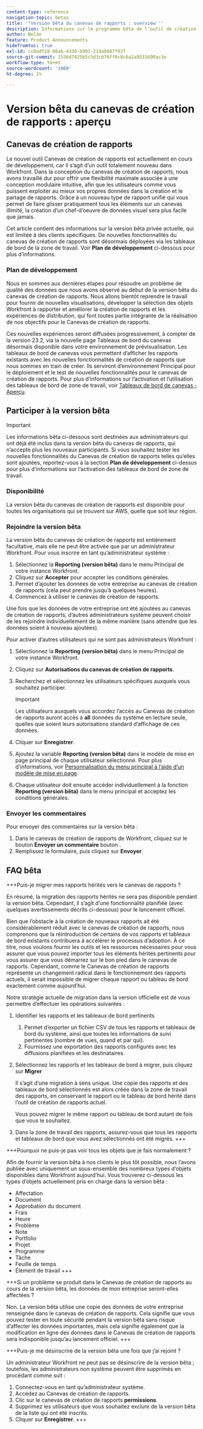 ```yaml
---
content-type: reference
navigation-topic: betas
title: '"Version bêta du canevas de rapports : overview'''
description: Informations sur le programme bêta de l’outil de création de rapports à venir pour Adobe Workfront
author: Nolan
feature: Product Announcements
hidefromtoc: true
exl-id: cc0adf28-08ab-4330-b901-219ab687f02f
source-git-commit: 1536d7425b5c5d3c676ff0c8c6a2a9531690ac3e
workflow-type: tm+mt
source-wordcount: '1060'
ht-degree: 1%

---
```



# Version bêta du canevas de création de rapports : aperçu

## Canevas de création de rapports

Le nouvel outil Canevas de création de rapports est actuellement en cours de développement, car il s’agit d’un outil totalement nouveau dans Workfront. Dans la conception du canevas de création de rapports, nous avons travaillé dur pour offrir une flexibilité maximale associée à une conception modulaire intuitive, afin que les utilisateurs comme vous puissent exploiter au mieux vos propres données dans la création et le partage de rapports. Grâce à un nouveau type de rapport unifié qui vous permet de faire glisser pratiquement tous les éléments sur un canevas illimité, la création d’un chef-d’oeuvre de données visuel sera plus facile que jamais.

Cet article contient des informations sur la version bêta privée actuelle, qui est limitée à des clients spécifiques. De nouvelles fonctionnalités du canevas de création de rapports sont désormais déployées via les tableaux de bord de la zone de travail. Voir **Plan de développement** ci-dessous pour plus d’informations.

### Plan de développement

Nous en sommes aux dernières étapes pour résoudre un problème de qualité des données que nous avons observé au début de la version bêta du canevas de création de rapports. Nous allons bientôt reprendre le travail pour fournir de nouvelles visualisations, développer la sélection des objets Workfront à rapporter et améliorer la création de rapports et les expériences de distribution, qui font toutes partie intégrante de la réalisation de nos objectifs pour le Canevas de création de rapports.

Ces nouvelles expériences seront diffusées progressivement, à compter de la version 23.2, via la nouvelle page Tableaux de bord du canevas désormais disponible dans votre environnement de prévisualisation. Les tableaux de bord de canevas vous permettent d’afficher les rapports existants avec les nouvelles fonctionnalités de création de rapports que nous sommes en train de créer. Ils serviront d’environnement Principal pour le déploiement et le test de nouvelles fonctionnalités pour le canevas de création de rapports. Pour plus d’informations sur l’activation et l’utilisation des tableaux de bord de zone de travail, voir [Tableaux de bord de canevas - Aperçu](/help/quicksilver/reports-and-dashboards/dashboards/creating-and-managing-dashboards/canvas-dashboards-overview.md).

## Participer à la version bêta

>[!IMPORTANT]
>
>Les informations bêta ci-dessous sont destinées aux administrateurs qui ont déjà été inclus dans la version bêta du canevas de rapports, qui n’accepte plus les nouveaux participants. Si vous souhaitez tester les nouvelles fonctionnalités du Canevas de création de rapports telles qu’elles sont ajoutées, reportez-vous à la section **Plan de développement** ci-dessus pour plus d’informations sur l’activation des tableaux de bord de zone de travail.

### Disponibilité

La version bêta du canevas de création de rapports est disponible pour toutes les organisations qui se trouvent sur AWS, quelle que soit leur région.

### Rejoindre la version bêta

La version bêta du canevas de création de rapports est entièrement facultative, mais elle ne peut être activée que par un administrateur Workfront. Pour vous inscrire en tant qu’administrateur système :

1. Sélectionnez la **Reporting (version bêta)** dans le menu Principal de votre instance Workfront.
1. Cliquez sur **Accepter** pour accepter les conditions générales.
1. Permet d’ajouter les données de votre entreprise au canevas de création de rapports (cela peut prendre jusqu’à quelques heures).
1. Commencez à utiliser le canevas de création de rapports.

Une fois que les données de votre entreprise ont été ajoutées au canevas de création de rapports, d’autres administrateurs système peuvent choisir de les rejoindre individuellement de la même manière (sans attendre que les données soient à nouveau ajoutées).

Pour activer d’autres utilisateurs qui ne sont pas administrateurs Workfront :

1. Sélectionnez la **Reporting (version bêta)** dans le menu Principal de votre instance Workfront.
1. Cliquez sur **Autorisations du canevas de création de rapports**.
1. Recherchez et sélectionnez les utilisateurs spécifiques auxquels vous souhaitez participer.

   >[!IMPORTANT]
   >
   >Les utilisateurs auxquels vous accordez l’accès au Canevas de création de rapports auront accès à **all** données du système en lecture seule, quelles que soient leurs autorisations standard d’affichage de ces données.

1. Cliquer sur **Enregistrer**.
1. Ajoutez la variable **Reporting (version bêta)** dans le modèle de mise en page principal de chaque utilisateur sélectionné. Pour plus d’informations, voir [Personnalisation du menu principal à l’aide d’un modèle de mise en page](/help/quicksilver/administration-and-setup/customize-workfront/use-layout-templates/customize-main-menu.md).
1. Chaque utilisateur doit ensuite accéder individuellement à la fonction **Reporting (version bêta)** dans le menu principal et acceptez les conditions générales.

### Envoyer les commentaires

Pour envoyer des commentaires sur la version bêta :

1. Dans le canevas de création de rapports de Workfront, cliquez sur le bouton **Envoyer un commentaire** bouton .
1. Remplissez le formulaire, puis cliquez sur **Envoyer**.

## FAQ bêta

+++Puis-je migrer mes rapports hérités vers le canevas de rapports ?

En résumé, la migration des rapports hérités ne sera pas disponible pendant la version bêta. Cependant, il s’agit d’une fonctionnalité planifiée (avec quelques avertissements décrits ci-dessous) pour le lancement officiel.

Bien que l’obstacle à la création de nouveaux rapports ait été considérablement réduit avec le canevas de création de rapports, nous comprenons que la réintroduction de certains de vos rapports et tableaux de bord existants contribuera à accélérer le processus d’adoption. À ce titre, nous voulons fournir les outils et les ressources nécessaires pour vous assurer que vous pouvez importer tous les éléments hérités pertinents pour vous assurer que vous démarrez sur le bon pied dans le canevas de rapports. Cependant, comme le Canevas de création de rapports représente un changement radical dans le fonctionnement des rapports actuels, il serait impossible de migrer chaque rapport ou tableau de bord exactement comme aujourd’hui.

Notre stratégie actuelle de migration dans la version officielle est de vous permettre d’effectuer les opérations suivantes :

1. Identifier les rapports et les tableaux de bord pertinents

   1. Permet d’exporter un fichier CSV de tous les rapports et tableaux de bord du système, ainsi que toutes les informations de suivi pertinentes (nombre de vues, quand et par qui).
   1. Fournissez une exportation des rapports configurés avec les diffusions planifiées et les destinataires.

1. Sélectionnez les rapports et les tableaux de bord à migrer, puis cliquez sur **Migrer**

   Il s’agit d’une migration à sens unique. Une copie des rapports et des tableaux de bord sélectionnés est alors créée dans la zone de travail des rapports, en conservant le rapport ou le tableau de bord hérité dans l’outil de création de rapports actuel.

   Vous pouvez migrer le même rapport ou tableau de bord autant de fois que vous le souhaitez.

1. Dans la zone de travail des rapports, assurez-vous que tous les rapports et tableaux de bord que vous avez sélectionnés ont été migrés.
+++

+++Pourquoi ne puis-je pas voir tous les objets que je fais normalement ?

Afin de fournir la version bêta à nos clients le plus tôt possible, nous l’avons publiée avec uniquement un sous-ensemble des nombreux types d’objets disponibles dans Workfront aujourd’hui. Vous trouverez ci-dessous les types d’objets actuellement pris en charge dans la version bêta :

* Affectation
* Document
* Approbation du document
* Frais
* Heure
* Problème
* Note
* Portfolio
* Projet
* Programme
* Tâche
* Feuille de temps
* Élément de travail
+++

+++Si un problème se produit dans le Canevas de création de rapports au cours de la version bêta, les données de mon entreprise seront-elles affectées ?

Non. La version bêta utilise une copie des données de votre entreprise renseignée dans le canevas de création de rapports. Cela signifie que vous pouvez tester en toute sécurité pendant la version bêta sans risque d’affecter les données importantes, mais cela signifie également que la modification en ligne des données dans le Canevas de création de rapports sera indisponible jusqu’au lancement officiel.
+++

+++Puis-je me désinscrire de la version bêta une fois que j’ai rejoint ?

Un administrateur Workfront ne peut pas se désinscrire de la version bêta ; toutefois, les administrateurs non système peuvent être supprimés en procédant comme suit :

1. Connectez-vous en tant qu’administrateur système.
1. Accédez au Canevas de création de rapports.
1. Clic sur le canevas de création de rapports **permissions**.
1. Supprimez les utilisateurs que vous souhaitez exclure de la version bêta de la liste qui ont été inscrits.
1. Cliquer sur **Enregistrer**.
+++
